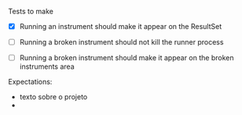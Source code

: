 Tests to make

 - [x] Running an instrument should make it appear on the ResultSet
 - [ ] Running a broken instrument should not kill the runner process
 - [ ] Running a broken instrument should make it appear on the broken instruments area


Expectations:

 - texto sobre o projeto
 - 